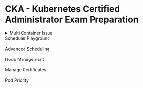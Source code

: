 # CKA - Kubernetes Certified Administrator Exam Preparation


<details>
<summary>Multi Container Issue</summary><br><b>
</b></details>

<summary>Scheduler Playground</summary><br><b>
</b></details>

<summary>Advanced Scheduling</summary><br><b>
</b></details>

<summary>Node Management</summary><br><b>
</b></details>


<summary>Manage Certificates</summary><br><b>
</b></details>


<summary>Pod Priority</summary><br><b>
</b></details>


